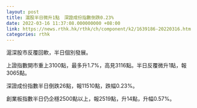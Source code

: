 ```yaml
---
layout: post
title: 滬股半日微升1點　深證成份指數倒跌0.23%
date: 2022-03-16 11:37:08.000000000 +08:00
link: https://news.rthk.hk/rthk/ch/component/k2/1639186-20220316.htm
categories: rthk
---
```


滬深股市反覆回軟，半日個別發展。

上證指數開市重上3100點，最多升1.7%，高見3116點。半日反覆微升1點，報3065點。

深證成份指數半日倒跌26點，報11510點，跌幅0.23%。

創業板指數半日仍企穩2500點以上，報2519點，升14點，升幅0.57%。
